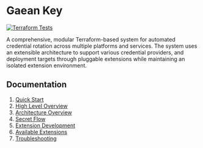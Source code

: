 # Gaean Key

[![Terraform Tests](https://github.com/aklakina/gaean-key/actions/workflows/terraform-tests.yml/badge.svg)](https://github.com/aklakina/gaean-key/actions/workflows/terraform-tests.yml)

A comprehensive, modular Terraform-based system for automated credential rotation across multiple platforms and services.
The system uses an extensible architecture to support various credential providers, and deployment targets through pluggable extensions
while maintaining an isolated extension environment.

## Documentation

1. [Quick Start](./docs/quick_start.md)
2. [High Level Overview](./docs/high_level_overview.md)
3. [Architecture Overview](./docs/architecture_overview.md)
4. [Secret Flow](./docs/secret_flow.md)
5. [Extension Development](./docs/extension_development.md)
6. [Available Extensions](./docs/available_extensions.md)
7. [Troubleshooting](./docs/troubleshooting.md)